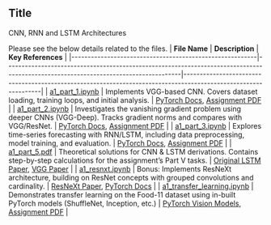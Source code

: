 
## Title
CNN, RNN and LSTM Architectures

Please see the below details related to the files.
| **File Name**                                           | **Description**                                                                                                                    | **Key References**                                                                                          |
|---------------------------------------------------------|------------------------------------------------------------------------------------------------------------------------------------|----------------------------------------------------------------------------------------------------------------|
| [a1_part_1.ipynb](./a1_part_1.ipynb)                   | Implements VGG-based CNN. Covers dataset loading, training loops, and initial analysis.                                            | [PyTorch Docs](https://pytorch.org/docs/stable), [Assignment PDF](Assignment-CNN-RNN-LSTM.pdf)               |
| [a1_part_2.ipynb](./a1_part_2.ipynb)                   | Investigates the vanishing gradient problem using deeper CNNs (VGG-Deep). Tracks gradient norms and compares with VGG/ResNet.      | [PyTorch Docs](https://pytorch.org/docs/stable), [Assignment PDF](Assignment-CNN-RNN-LSTM.pdf)               |
| [a1_part_3.ipynb](./a1_part_3.ipynb)                   | Explores time-series forecasting with RNN/LSTM, including data preprocessing, model training, and evaluation.                      | [PyTorch Docs](https://pytorch.org/docs/stable), [Assignment PDF](Assignment-CNN-RNN-LSTM.pdf)               |
| [a1_part_5.pdf](./a1_part_5.pdf)                       | Theoretical solutions for CNN & LSTM derivations. Contains step-by-step calculations for the assignment’s Part V tasks.            | [Original LSTM Paper](https://www.bioinf.jku.at/publications/older/2604.pdf), [VGG Paper](https://arxiv.org/abs/1409.1556) |
| [a1_resnxt.ipynb](./a1_resnxt.ipynb)                   | Bonus: Implements ResNeXt architecture, building on ResNet concepts with grouped convolutions and cardinality.                     | [ResNeXt Paper](https://arxiv.org/abs/1611.05431), [PyTorch Docs](https://pytorch.org/docs/stable)           |
| [a1_transfer_learning.ipynb](./a1_transfer_learning.ipynb) | Demonstrates transfer learning on the Food-11 dataset using in-built PyTorch models (ShuffleNet, Inception, etc.)                  | [PyTorch Vision Models](https://pytorch.org/vision/stable/models.html), [Assignment PDF](Assignment-CNN-RNN-LSTM.pdf) |




